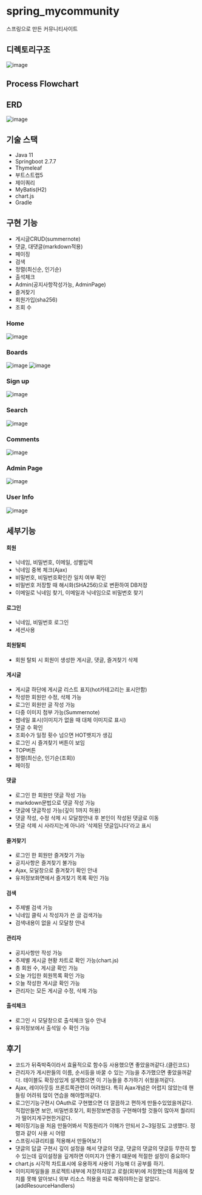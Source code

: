 # spring_mycommunity
스프링으로 만든 커뮤니티사이트


## 디렉토리구조
![image](https://user-images.githubusercontent.com/80504740/230248059-d99c68df-08a0-419b-bf31-15dc59bd6978.png)


## Process Flowchart


## ERD
![image](https://user-images.githubusercontent.com/80504740/231321324-277324bd-de2c-4ed4-9c6e-00cf66711c99.png)


## 기술 스택
- Java 11
- Springboot 2.7.7
- Thymeleaf
- 부트스트랩5
- 제이쿼리
- MyBatis(H2)
- chart.js
- Gradle


## 구현 기능
- 게시글CRUD(summernote)
- 댓글, 대댓글(markdown적용)
- 페이징
- 검색
- 정렬(최신순, 인기순)
- 출석체크
- Admin(공지사항작성가능, AdminPage)
- 즐겨찾기
- 회원가입(sha256)
- 조회 수

### Home
![image](https://user-images.githubusercontent.com/80504740/229420084-ddd8ed53-f6d3-4978-bada-eb822bc03949.png)


### Boards
![image](https://user-images.githubusercontent.com/80504740/229420135-cbb033bb-46ee-4641-b9aa-84ede1d3e670.png)
![image](https://user-images.githubusercontent.com/80504740/230247254-91b1c9b1-d31a-4324-9422-373f0ac52cdf.png)


### Sign up
![image](https://user-images.githubusercontent.com/80504740/229420174-4bf3f904-9494-4ba8-8b38-05f13262ec83.png)


### Search
![image](https://user-images.githubusercontent.com/80504740/229420234-6b7cb8c7-7209-4a05-9468-db43d0869d20.png)


### Comments
![image](https://user-images.githubusercontent.com/80504740/229420427-3faa9ada-5fe3-4b22-85be-b9589a8149f0.png)


### Admin Page
![image](https://user-images.githubusercontent.com/80504740/229420481-76e6b448-0d2c-4c72-9b86-65f6a12e5e86.png)


### User Info
![image](https://user-images.githubusercontent.com/80504740/229693389-8324661a-e4ec-43b4-9415-0426f16b7c32.png)


## 세부기능

#### 회원
- 닉네임, 비밀번호, 이메일, 성별입력
- 닉네임 중복 체크(Ajax)
- 비밀번호, 비밀번호확인칸 일치 여부 확인
- 비밀번호 저장할 때 해시화(SHA256)으로 변환하여 DB저장
- 이메일로 닉네임 찾기, 이메일과 닉네임으로 비밀번호 찾기


#### 로그인
- 닉네임, 비밀번호 로그인
- 세션사용


#### 회원탈퇴
- 회원 탈퇴 시 회원이 생성한 게시글, 댓글, 즐겨찾기 삭제


#### 게시글
- 게시글 하단에 게시글 리스트 표지(hot카테고리는 표시안함) 
- 작성한 회원만 수정, 삭제 가능
- 로그인 회원만 글 작성 가능
- 다중 이미지 첨부 가능(Summernote)
- 썸네일 표시(이미지가 없을 때 대체 이미지로 표시)
- 댓글 수 확인
- 조회수가 일정 횟수 넘으면 HOT뱃지가 생김
- 로그인 시 즐겨찾기 버튼이 보임
- TOP버튼
- 정렬(최신순, 인기순(조회))
- 페이징


#### 댓글
- 로그인 한 회원만 댓글 작성 가능
- markdown문법으로 댓글 작성 가능
- 댓글에 댓글작성 가능(깊이 1까지 허용)
- 댓글 작성, 수정 삭제 시 모달창안내 후 본인이 작성된 댓글로 이동
- 댓글 삭제 시 사라지는게 아니라 '삭제된 댓글입니다'라고 표시


#### 즐겨찾기
- 로그인 한 회원만 즐겨찾기 가능
- 공지사항은 즐겨찾기 불가능 
- Ajax, 모달창으로 즐겨찾기 확인 안내
- 유저정보화면에서 즐겨찾기 목록 확인 가능


#### 검색
- 주제별 검색 가능
- 닉네임 클릭 시 작성자가 쓴 글 검색가능
- 검색내용이 없을 시 모달창 안내


#### 관리자
- 공지사항만 작성 가능
- 주제별 게시글 현황 차트로 확인 가능(chart.js)
- 총 회원 수, 게시글 확인 가능
- 오늘 가입한 회원목록 확인 가능
- 오늘 작성한 게시글 확인 가능
- 관리자는 모든 게시글 수정, 삭제 가능


#### 출석체크
- 로그인 시 모달창으로 출석체크 일수 안내
- 유저정보에서 출석일 수 확인 가능 


## 후기
  - 코드가 뒤죽박죽이라서 효율적으로 함수등 사용했으면 좋았을꺼같다.(클린코드)
  - 관리자가 게시판들의 이름, 순서등을 바꿀 수 있는 기능을 추가했으면 좋았을꺼같다. 테이블도 확장성있게 설계했으면 이 기능들을 추가하기 쉬웠을꺼같다.
  - Ajax, 레이아웃등 프론트쪽관련이 어려웠다. 특히 Ajax개념은 어렵지 않았는데 핸들링 어려워 많이 연습을 해야할꺼같다.
  - 로그인기능구현시 OAuth로 구현했으면 더 깔끔하고 편하게 만들수있었을꺼같다. 직접만들면 보안, 비밀번호찾기, 회원정보변경등 구현해야할 것들이 많아져
    퀄리티가 떨어지게구현한거같다.
  - 페이징기능을 처음 만들어봐서 작동원리가 이해가 안되서 2~3일정도 고생했다. 정렬과 같이 사용 시 어령 
  - 스프링시큐리티를 적용해서 만들어보기
  - 댓글의 답글 구현시 깊이 설정을 해서 댓글의 댓글, 댓글의 댓글의 댓글등 무한히 할 수 있는데 깊이설정을 깊게하면 이미지가 안좋기 떄문에 적절한 설정이 중요하다
  - chart.js 시각적 차트표시에 유용하게 사용이 가능해 더 공부를 하기.
  - 이미지파일들을 프로젝트내부에 저장하지않고 로컬(외부)에 저장했는데 처음에 찾치를 못해 알아보니 외부 리소스 허용을 따로 해줘야하는걸 알았다.(addResourceHandlers)
